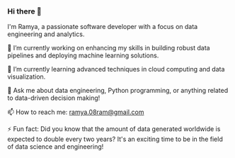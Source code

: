 ### Hi there 👋

<!--
**RamyaR30/RamyaR30** is a ✨ _special_ ✨ repository because its `README.md` (this file) appears on your GitHub profile.

Here are some ideas to get you started:

- 🔭 I’m currently working on ...
- 🌱 I’m currently learning ...
- 👯 I’m looking to collaborate on ...
- 🤔 I’m looking for help with ...
- 💬 Ask me about ...
- 📫 How to reach me: ...
- 😄 Pronouns: ...
- ⚡ Fun fact: ...
-->
I'm Ramya, a passionate software developer with a focus on data engineering and analytics.

🔭 I’m currently working on enhancing my skills in building robust data pipelines and deploying machine learning solutions.

🌱 I’m currently learning advanced techniques in cloud computing and data visualization.

💬 Ask me about data engineering, Python programming, or anything related to data-driven decision making!

📫 How to reach me: [ramya.08ram@gmail.com](mailto:ramya.08ram@gmail.com)

⚡ Fun fact: Did you know that the amount of data generated worldwide is expected to double every two years? It's an exciting time to be in the field of data science and engineering!

